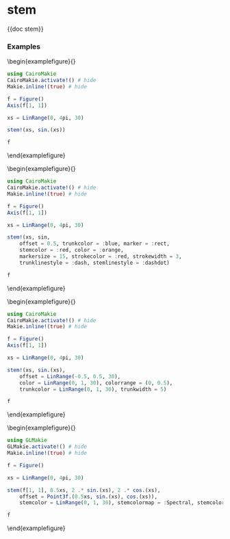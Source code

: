 # stem

{{doc stem}}

### Examples

\begin{examplefigure}{}
```julia
using CairoMakie
CairoMakie.activate!() # hide
Makie.inline!(true) # hide

f = Figure()
Axis(f[1, 1])

xs = LinRange(0, 4pi, 30)

stem!(xs, sin.(xs))

f
```
\end{examplefigure}

\begin{examplefigure}{}
```julia
using CairoMakie
CairoMakie.activate!() # hide
Makie.inline!(true) # hide

f = Figure()
Axis(f[1, 1])

xs = LinRange(0, 4pi, 30)

stem!(xs, sin,
    offset = 0.5, trunkcolor = :blue, marker = :rect,
    stemcolor = :red, color = :orange,
    markersize = 15, strokecolor = :red, strokewidth = 3,
    trunklinestyle = :dash, stemlinestyle = :dashdot)

f
```
\end{examplefigure}

\begin{examplefigure}{}
```julia
using CairoMakie
CairoMakie.activate!() # hide
Makie.inline!(true) # hide

f = Figure()
Axis(f[1, 1])

xs = LinRange(0, 4pi, 30)

stem!(xs, sin.(xs),
    offset = LinRange(-0.5, 0.5, 30),
    color = LinRange(0, 1, 30), colorrange = (0, 0.5),
    trunkcolor = LinRange(0, 1, 30), trunkwidth = 5)

f
```
\end{examplefigure}

\begin{examplefigure}{}
```julia
using GLMakie
GLMakie.activate!() # hide
Makie.inline!(true) # hide

f = Figure()

xs = LinRange(0, 4pi, 30)

stem(f[1, 1], 0.5xs, 2 .* sin.(xs), 2 .* cos.(xs),
    offset = Point3f.(0.5xs, sin.(xs), cos.(xs)),
    stemcolor = LinRange(0, 1, 30), stemcolormap = :Spectral, stemcolorrange = (0, 0.5))

f
```
\end{examplefigure}
